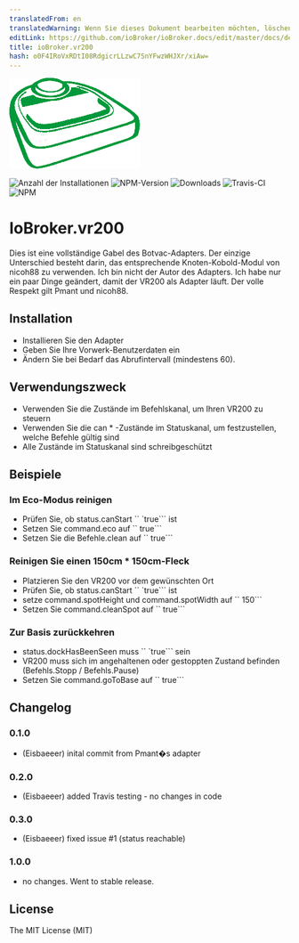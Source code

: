 ```yaml
---
translatedFrom: en
translatedWarning: Wenn Sie dieses Dokument bearbeiten möchten, löschen Sie bitte das Feld "translationsFrom". Andernfalls wird dieses Dokument automatisch erneut übersetzt
editLink: https://github.com/ioBroker/ioBroker.docs/edit/master/docs/de/adapterref/iobroker.vr200/README.md
title: ioBroker.vr200
hash: o0F4IRoVxRDtI08RdgicrLLzwC7SnYFwzWHJXr/xiAw=
---
```

![Logo](../../../en/adapterref/iobroker.vr200/admin/VR200.png)

![Anzahl der Installationen](http://iobroker.live/badges/vr200-stable.svg)
![NPM-Version](http://img.shields.io/npm/v/iobroker.vr200.svg)
![Downloads](https://img.shields.io/npm/dm/iobroker.vr200.svg)
![Travis-CI](https://travis-ci.org/Eisbaeeer/ioBroker.vr200.svg?branch=master)
![NPM](https://nodei.co/npm/iobroker.vr200.png?downloads=true)

# IoBroker.vr200
Dies ist eine vollständige Gabel des Botvac-Adapters. Der einzige Unterschied besteht darin, das entsprechende Knoten-Kobold-Modul von nicoh88 zu verwenden.
Ich bin nicht der Autor des Adapters. Ich habe nur ein paar Dinge geändert, damit der VR200 als Adapter läuft.
Der volle Respekt gilt Pmant und nicoh88.

## Installation
- Installieren Sie den Adapter
- Geben Sie Ihre Vorwerk-Benutzerdaten ein
- Ändern Sie bei Bedarf das Abrufintervall (mindestens 60).

## Verwendungszweck
- Verwenden Sie die Zustände im Befehlskanal, um Ihren VR200 zu steuern
- Verwenden Sie die can * -Zustände im Statuskanal, um festzustellen, welche Befehle gültig sind
- Alle Zustände im Statuskanal sind schreibgeschützt

## Beispiele
### Im Eco-Modus reinigen
- Prüfen Sie, ob status.canStart `` `true``` ist
- Setzen Sie command.eco auf `` true```
- Setzen Sie die Befehle.clean auf `` true```

### Reinigen Sie einen 150cm * 150cm-Fleck
- Platzieren Sie den VR200 vor dem gewünschten Ort
- Prüfen Sie, ob status.canStart `` `true``` ist
- setze command.spotHeight und command.spotWidth auf `` 150```
- Setzen Sie command.cleanSpot auf `` true```

### Zur Basis zurückkehren
- status.dockHasBeenSeen muss `` `true``` sein
- VR200 muss sich im angehaltenen oder gestoppten Zustand befinden (Befehls.Stopp / Befehls.Pause)
- Setzen Sie command.goToBase auf `` true```

## Changelog

### 0.1.0
- (Eisbaeeer) inital commit from Pmant�s adapter
### 0.2.0
- (Eisbaeeer) added Travis testing - no changes in code
### 0.3.0
- (Eisbaeeer) fixed issue #1 (status reachable)
### 1.0.0
- no changes. Went to stable release.

## License
The MIT License (MIT)